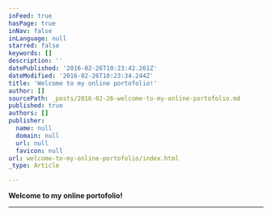 ```yaml
---
inFeed: true
hasPage: true
inNav: false
inLanguage: null
starred: false
keywords: []
description: ''
datePublished: '2016-02-26T10:23:42.261Z'
dateModified: '2016-02-26T10:23:34.244Z'
title: 'Welcome to my online portofolio!'
author: []
sourcePath: _posts/2016-02-26-welcome-to-my-online-portofolio.md
published: true
authors: []
publisher:
  name: null
  domain: null
  url: null
  favicon: null
url: welcome-to-my-online-portofolio/index.html
_type: Article

---
```

**Welcome to my online portofolio!**

****